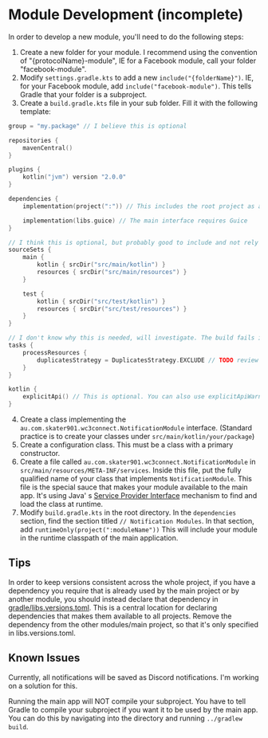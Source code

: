 # Module Development (incomplete)

In order to develop a new module, you'll need to do the following steps:

1. Create a new folder for your module. I recommend using the convention of "{protocolName}-module", IE for a Facebook
   module, call your folder "facebook-module".
2. Modify `settings.gradle.kts` to add a new `include("{folderName}")`. IE, for your Facebook module, add
   `include("facebook-module")`. This tells Gradle that your folder is a subproject.
3. Create a `build.gradle.kts` file in your sub folder. Fill it with the following template:

```kotlin
group = "my.package" // I believe this is optional

repositories {
    mavenCentral()
}

plugins {
    kotlin("jvm") version "2.0.0"
}

dependencies {
    implementation(project(":")) // This includes the root project as a dependency, which is required to implement the interfaces

    implementation(libs.guice) // The main interface requires Guice
}

// I think this is optional, but probably good to include and not rely on convention
sourceSets {
    main {
        kotlin { srcDir("src/main/kotlin") }
        resources { srcDir("src/main/resources") }
    }

    test {
        kotlin { srcDir("src/test/kotlin") }
        resources { srcDir("src/test/resources") }
    }
}

// I don't know why this is needed, will investigate. The build fails if you don't have it, though.
tasks {
    processResources {
        duplicatesStrategy = DuplicatesStrategy.EXCLUDE // TODO review this
    }
}

kotlin {
    explicitApi() // This is optional. You can also use explicitApiWarning(), or nothing. This setting will make it an error to not explicitly specify the visibility of your classes, methods, etc.
}

```

4. Create a class implementing the `au.com.skater901.wc3connect.NotificationModule` interface. (Standard practice is to
   create your classes under `src/main/kotlin/your/package`)
5. Create a configuration class. This must be a class with a primary constructor.
6. Create a file called `au.com.skater901.wc3connect.NotificationModule` in `src/main/resources/META-INF/services`.
   Inside this file, put the fully qualified name of your class that implements `NotificationModule`. This file is the
   special sauce that makes your module available to the main app. It's using Java'
   s [Service Provider Interface](https://www.baeldung.com/java-spi) mechanism to find and load the class at runtime.
7. Modify `build.gradle.kts` in the root directory. In the `dependencies` section, find the section titled
   `// Notification Modules`. In that section, add `runtimeOnly(project(":moduleName"))` This will include your module
   in the runtime classpath of the main application.

## Tips

In order to keep versions consistent across the whole project, if you have a dependency you require that is already used
by the main project or by another module, you should instead declare that dependency
in [gradle/libs.versions.toml](gradle/libs.versions.toml). This is a central location for declaring dependencies that
makes them available to all projects. Remove the dependency from the other modules/main project, so that it's only
specified in libs.versions.toml.

## Known Issues

Currently, all notifications will be saved as Discord notifications. I'm working on a solution for this.

Running the main app will NOT compile your subproject. You have to tell Gradle to compile your subproject if you want it
to be used by the main app. You can do this by navigating into the directory and running `../gradlew build`.